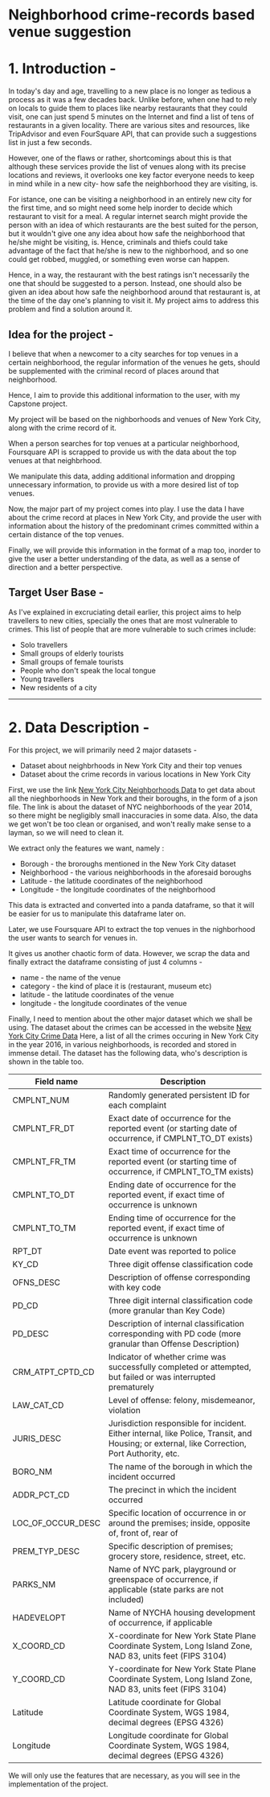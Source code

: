# **Neighborhood crime-records based venue suggestion**

# 1. Introduction - 


In today's day and age, travelling to a new place is no longer as tedious a process as it was a few decades back. Unlike before,  when one had to rely on locals to guide them to places like nearby restaurants that they could visit, one can just spend 5 minutes on the Internet and find a list of tens of restaurants in a given locality. There are various sites and resources, like TripAdvisor and even FourSquare API, that can provide such a suggestions list in just a few seconds.

However, one of the flaws or rather, shortcomings about this is that although these services provide the list of venues along with its precise locations and reviews, it overlooks one key factor everyone needs to keep in mind while in a new city- how safe the neighborhood they are visiting, is. 

For istance, one can be visiting a neighborhood in an entirely new city for the first time, and so might need some help inorder to decide which restaurant to visit for a meal. A regular internet search might provide the person with an idea of which restaurants are the best suited for the person, but it wouldn't give one any idea about how safe the neighborhood that he/she might be visiting, is. Hence, criminals and thiefs could take advantage of the fact that he/she is new to the nighborhood, and so one could get robbed, muggled, or something even worse can happen.

Hence, in a way, the restaurant with the best ratings isn't necessarily the one that should be suggested to a person. Instead, one should also be given an idea about how safe the neighborhood around that restaurant is, at the time of the day one's planning to visit it. My project aims to address this problem and find a solution around it.


## Idea for the project - 

I believe that when a newcomer to a city searches for top venues in a certain neighborhood, the regular information of the venues he gets, should be supplemented with the criminal record of places around that neighborhood.

Hence, I aim to provide this additional information to the user, with my Capstone project.

My project will be based on the nighborhoods and venues of New York City, along with the crime record of it. 

When a person searches for top venues at a particular neighborhood, Foursquare API is scrapped to provide us with the data about the top venues at that neighbrhood.

We manipulate this data, adding additional information and dropping unnecessary information, to provide us with a more desired list of top venues.

Now, the major part of my project comes into play. I use the data I have about the crime record at places in New York City, and provide the user with information about the history of the predominant crimes committed within a certain distance of the top venues.

Finally, we will provide this information in the format of a map too, inorder to give the user a better understanding of the data, as well as a sense of direction and a better perspective.

## Target User Base - 

As I've explained in excruciating detail earlier, this project aims to help travellers to new cities, specially the ones that are most vulnerable to crimes. This list of people that are more vulnerable to such crimes include:



*   Solo travellers
*  Small groups of elderly tourists
*  Small groups of female tourists
*   People who don't speak the local tongue
*  Young travellers
*  New residents of a city


---







# 2. Data Description - 

For this project, we will primarily need 2 major datasets - 



*  Dataset about neighbrhoods in New York City and their top venues
*  Dataset about the crime records in various locations in New York City

First, we use the link [New York City Neighborhoods Data](https://geo.nyu.edu/catalog/nyu_2451_34572 ) to get data about all the nieghborhoods in New York and their boroughs, in the form of a json file. The link is about the dataset of NYC neighborhoods of the year 2014, so there might be negligibly small inaccuracies in some data. Also, the data we get won't be too clean or organised, and won't really make sense to a layman, so we will need to clean it. 

We extract only the features we want, namely : 

*   Borough - the broroughs mentioned in the New York City dataset
* Neighborhood - the various neighborhoods in the aforesaid boroughs
*   Latitude - the latitude coordinates of the neighborhood
* Longitude - the longitude coordinates of the neighborhood


This data is extracted and converted into a panda dataframe, so that it will be easier for us to manipulate this dataframe later on. 

Later, we use Foursquare API to extract the top venues in the nighborhood the user wants to search for venues in. 

It gives us another chaotic form of data. However, we scrap the data and finally extract the dataframe consisting of just 4 columns - 

*   name - the name of the venue
*   category - the kind of place it is (restaurant, museum etc)
* latitude - the latitude coordinates of the venue
* longitude - the longitude coordinates of the venue


Finally, I need to mention about the other major dataset which we shall be using. The dataset about the crimes can be accessed in the website [New York City Crime Data](https://data.cityofnewyork.us/Public-Safety/NYC-crime/qb7u-rbmr) Here, a list of all the crimes occuring in New York City in the year 2016, in various neighborhoods, is recorded and stored in immense detail. The dataset has the following data, who's description is shown in the table too. 

| Field name | Description |
|--|--|
| CMPLNT_NUM |Randomly generated persistent ID for each complaint  |
| CMPLNT_FR_DT | Exact date of occurrence for the reported event (or starting date of occurrence, if CMPLNT_TO_DT exists) |
|CMPLNT_FR_TM|Exact time of occurrence for the reported event (or starting time of occurrence, if CMPLNT_TO_TM exists)|
| CMPLNT_TO_DT | Ending date of occurrence for the reported event, if exact time of occurrence is unknown |
|  CMPLNT_TO_TM| Ending time of occurrence for the reported event, if exact time of occurrence is unknown |
|  RPT_DT|Date event was reported to police|
|   KY_CD | Three digit offense classification code |
|  OFNS_DESC|  Description of offense corresponding with key code|
|PD_CD|Three digit internal classification code (more granular than Key Code)|
| PD_DESC |  Description of internal classification corresponding with PD code (more granular than Offense Description)|
|  CRM_ATPT_CPTD_CD| Indicator of whether crime was successfully completed or attempted, but failed or was interrupted prematurely |
|LAW_CAT_CD|Level of offense: felony, misdemeanor, violation|
|  JURIS_DESC|  Jurisdiction responsible for incident. Either internal, like Police, Transit, and Housing; or external, like Correction, Port Authority, etc.|
|BORO_NM| The name of the borough in which the incident occurred |
|ADDR_PCT_CD|The precinct in which the incident occurred|
| LOC_OF_OCCUR_DESC | Specific location of occurrence in or around the premises; inside, opposite of, front of, rear of |
|PREM_TYP_DESC| Specific description of premises; grocery store, residence, street, etc. |
|PARKS_NM|Name of NYC park, playground or greenspace of occurrence, if applicable (state parks are not included)|
| HADEVELOPT | Name of NYCHA housing development of occurrence, if applicable |
|X_COORD_CD|X-coordinate for New York State Plane Coordinate System, Long Island Zone, NAD 83, units feet (FIPS 3104)  |
|Y_COORD_CD|Y-coordinate for New York State Plane Coordinate System, Long Island Zone, NAD 83, units feet (FIPS 3104)|
|Latitude  | Latitude coordinate for Global Coordinate System, WGS 1984, decimal degrees (EPSG 4326) |
|Longitude| Longitude coordinate for Global Coordinate System, WGS 1984, decimal degrees (EPSG 4326) |









We will only use the features that are necessary, as you will see in the implementation of the project.





<!--stackedit_data:
eyJoaXN0b3J5IjpbOTUyMjU0NzU3LDc3NTE1Njk5NSw3NzUxNT
Y5OTVdfQ==
-->